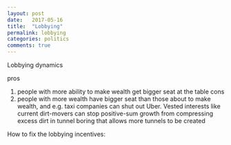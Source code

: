 ```yaml
---
layout: post
date:   2017-05-16
title:  "Lobbying"
permalink: lobbying
categories: politics
comments: true
---
```



Lobbying dynamics

pros
1. people with more ability to make wealth get bigger seat at the table
cons
2. people with more wealth have bigger seat than those about to make wealth, and e.g. taxi companies can shut out Uber. Vested interests like current dirt-movers can stop positive-sum growth from compressing excess dirt in tunnel boring that allows more tunnels to be created

How to fix the lobbying incentives:
